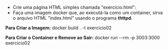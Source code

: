 - Crie uma página HTML simples chamada "exercicio.html":
- Faça uma imagem docker que, ao executá-la como um container, sirva o arquivo HTML "index.html" usando o programa **thttpd**.

**Para Criar a Imagem:** docker build . -t exercicio02

**Para Criar o Container e Remove ao Sair:** docker run --rm -p 3003:3000 exercicio02
